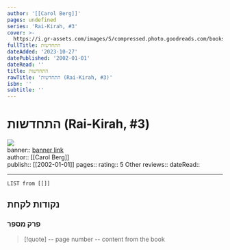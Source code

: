 ```yaml
---
author: '[[Carol Berg]]'
pages: undefined
series: 'Rai-Kirah, #3'
cover: >-
  https://i.gr-assets.com/images/S/compressed.photo.goodreads.com/books/1545253239l/43285488.jpg
fullTitle: התחדשות
dateAdded: '2023-10-27'
datePublished: '2002-01-01'
dateRead: ''
title: התחדשות
rawTitle: 'התחדשות (Rai-Kirah, #3)'
isbn: ''
subtitle: ''
---
```

# התחדשות (Rai-Kirah, #3)

![](https:&#x2F;&#x2F;i.gr-assets.com&#x2F;images&#x2F;S&#x2F;compressed.photo.goodreads.com&#x2F;books&#x2F;1545253239l&#x2F;43285488.jpg)  
banner:: [banner link](https:&#x2F;&#x2F;i.gr-assets.com&#x2F;images&#x2F;S&#x2F;compressed.photo.goodreads.com&#x2F;books&#x2F;1545253239l&#x2F;43285488.jpg)  
author:: [[Carol Berg]]  
publish:: [[2002-01-01]]
pages:: 
rating:: 5 
Other reviews:: 
dateRead:: 

<hr  style="clear:both"/>



```dataview
LIST from [[]]
```

## נקודות לקחת 

### פרק מספר
> [!quote] -- page number -- 
>  content from the book




```